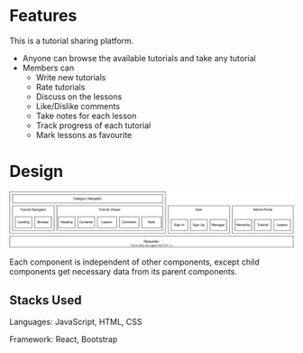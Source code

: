 # Features
This is a tutorial sharing platform. 
- Anyone can browse the available tutorials and take any tutorial
- Members can 
    - Write new tutorials
    - Rate tutorials
    - Discuss on the lessons
    - Like/Dislike comments
    - Take notes for each lesson 
    - Track progress of each tutorial
    - Mark lessons as favourite

# Design
![](docs/fe_design.svg)

Each component is independent of other components, except child components get necessary data from its parent components.

## Stacks Used
Languages: JavaScript, HTML, CSS

Framework: React, Bootstrap 